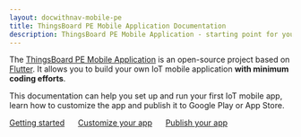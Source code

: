 ```yaml
---
layout: docwithnav-mobile-pe
title: ThingsBoard PE Mobile Application Documentation
description: ThingsBoard PE Mobile Application - starting point for your IoT mobile product
---
```


The [ThingsBoard PE Mobile Application](https://github.com/thingsboard/flutter_thingsboard_pe_app) is an open-source project based on [Flutter](https://flutter.dev/).
It allows you to build your own IoT mobile application **with minimum coding efforts**.

This documentation can help you set up and run your first IoT mobile app, learn how to customize the app and publish it to Google Play or App Store.

<a style="margin: 10px 10px 10px 0;" href="/docs/pe/mobile/getting-started/" class="button">Getting started</a>
<a style="margin: 10px;" href="/docs/pe/mobile/customization/" class="button">Customize your app</a>
<a style="margin: 10px;" href="/docs/pe/mobile/release/" class="button">Publish your app</a>
